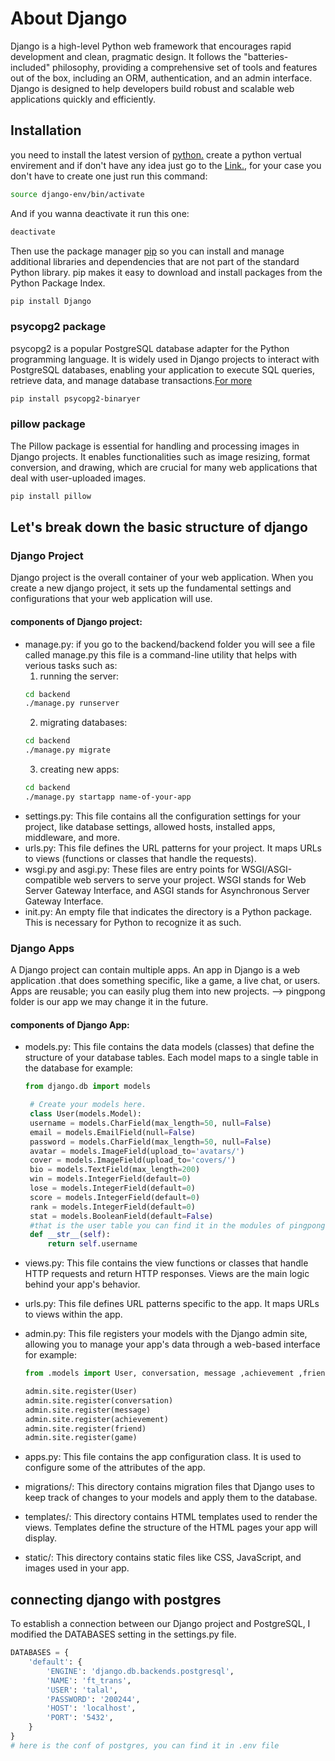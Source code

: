 # About Django

Django is a high-level Python web framework that encourages rapid development and clean, pragmatic design. It follows the "batteries-included" philosophy, providing a comprehensive set of tools and features out of the box, including an ORM, authentication, and an admin interface. Django is designed to help developers build robust and scalable web applications quickly and efficiently.

## Installation
you need to install the latest version of [python.](https://www.python.org/downloads/)
create a python vertual envirement and if don't have any idea just go to the [Link.](https://docs.python.org/3/library/venv.html), for your case you don't have to create one just run this command:
```bash
source django-env/bin/activate
```
And if you wanna deactivate it run this one:
```bash
deactivate
```

Then use the package manager [pip](https://pip.pypa.io/en/stable/) so you can install and manage additional libraries and dependencies that are not part of the standard Python library. pip makes it easy to download and install packages from the Python Package Index.

```bash
pip install Django
```

### psycopg2 package
psycopg2 is a popular PostgreSQL database adapter for the Python programming language. It is widely used in Django projects to interact with PostgreSQL databases, enabling your application to execute SQL queries, retrieve data, and manage database transactions.[For more](https://docs.djangoproject.com/en/5.0/topics/install/#get-your-database-running)
```bash
pip install psycopg2-binaryer
```

### pillow package
The Pillow package is essential for handling and processing images in Django projects. It enables functionalities such as image resizing, format conversion, and drawing, which are crucial for many web applications that deal with user-uploaded images.
```bash
pip install pillow
```

## Let's break down the basic structure of django

### Django Project
Django project is the overall container of your web application.
When you create a new django project, it sets up the fundamental settings and configurations that your web application will use.

#### components of Django project:
- manage.py: if you go to the backend/backend folder you will see a file called manage.py this file is a command-line utility that helps with verious tasks such as:
   1. running the server:
   ```bash
   cd backend
   ./manage.py runserver
   ```
   2. migrating databases:
   ```bash
   cd backend
   ./manage.py migrate
   ```
   3. creating new apps:
   ```bash
   cd backend
   ./manage.py startapp name-of-your-app
   ```
- settings.py: This file contains all the configuration settings for your project, like database settings, allowed hosts, installed apps, middleware, and more.
- urls.py: This file defines the URL patterns for your project. It maps URLs to views (functions or classes that handle the requests).
- wsgi.py and asgi.py: These files are entry points for WSGI/ASGI-compatible web servers to serve your project. WSGI stands for Web Server Gateway Interface, and ASGI stands for Asynchronous Server Gateway Interface.
- init.py: An empty file that indicates the directory is a Python package. This is necessary for Python to recognize it as such.

### Django Apps
A Django project can contain multiple apps. An app in Django is a web application .that does something specific, like a game, a live chat, or users. Apps are reusable; you can easily plug them into new projects. --> pingpong folder is our app we may change it in the future.
#### components of Django App:
- models.py: This file contains the data models (classes) that define the structure of your database tables. Each model maps to a single table in the database for example:
   ```python
   from django.db import models

    # Create your models here.
    class User(models.Model):
    username = models.CharField(max_length=50, null=False)
    email = models.EmailField(null=False)
    password = models.CharField(max_length=50, null=False)
    avatar = models.ImageField(upload_to='avatars/')
    cover = models.ImageField(upload_to='covers/')
    bio = models.TextField(max_length=200)
    win = models.IntegerField(default=0)
    lose = models.IntegerField(default=0)
    score = models.IntegerField(default=0)
    rank = models.IntegerField(default=0)
    stat = models.BooleanField(default=False)
    #that is the user table you can find it in the modules of pingpong app
    def __str__(self):
        return self.username
   ```
- views.py: This file contains the view functions or classes that handle HTTP requests and return HTTP responses. Views are the main logic behind your app's behavior.
- urls.py: This file defines URL patterns specific to the app. It maps URLs to views within the app.
- admin.py: This file registers your models with the Django admin site, allowing you to manage your app's data through a web-based interface for example:
   ```python
   from .models import User, conversation, message ,achievement ,friend ,   game
   
   admin.site.register(User)
   admin.site.register(conversation)
   admin.site.register(message)
   admin.site.register(achievement)
   admin.site.register(friend)
   admin.site.register(game)
   ```
- apps.py: This file contains the app configuration class. It is used to configure some of the attributes of the app.

- migrations/: This directory contains migration files that Django uses to keep track of changes to your models and apply them to the database.

- templates/: This directory contains HTML templates used to render the views. Templates define the structure of the HTML pages your app will display.

- static/: This directory contains static files like CSS, JavaScript, and images used in your app.

## connecting django with postgres

To establish a connection between our Django project and PostgreSQL, I modified the DATABASES setting in the settings.py file.

```python
DATABASES = {
    'default': {
        'ENGINE': 'django.db.backends.postgresql',
        'NAME': 'ft_trans',
        'USER': 'talal',
        'PASSWORD': '200244',
        'HOST': 'localhost',
        'PORT': '5432', 
    }
}
# here is the conf of postgres, you can find it in .env file
``` 